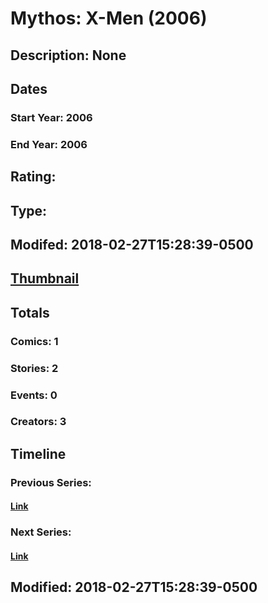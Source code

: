 # Mythos: X-Men (2006)
## Description: None
## Dates
### Start Year: 2006
### End Year: 2006
## Rating: 
## Type: 
## Modifed: 2018-02-27T15:28:39-0500
## [Thumbnail](http://i.annihil.us/u/prod/marvel/i/mg/9/40/5a95bf5117b3d.jpg)
## Totals
### Comics: 1
### Stories: 2
### Events: 0
### Creators: 3
## Timeline
### Previous Series: 
#### [Link]()
### Next Series: 
#### [Link]()
## Modified: 2018-02-27T15:28:39-0500